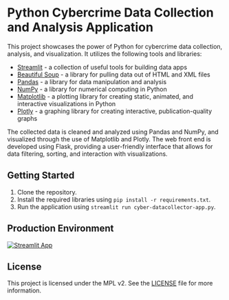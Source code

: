 # Python Cybercrime Data Collection and Analysis Application

This project showcases the power of Python for cybercrime data collection, analysis, and visualization. It utilizes the following tools and libraries:

- [Streamlit](https://streamlit.io/) - a collection of useful tools for building data apps
- [Beautiful Soup](https://www.crummy.com/software/BeautifulSoup/) - a library for pulling data out of HTML and XML files
- [Pandas](https://pandas.pydata.org/) - a library for data manipulation and analysis
- [NumPy](https://numpy.org/) - a library for numerical computing in Python
- [Matplotlib](https://matplotlib.org/) - a plotting library for creating static, animated, and interactive visualizations in Python
- [Plotly](https://plotly.com/python/) - a graphing library for creating interactive, publication-quality graphs

The collected data is cleaned and analyzed using Pandas and NumPy, and visualized through the use of Matplotlib and Plotly. The web front end is developed using Flask, providing a user-friendly interface that allows for data filtering, sorting, and interaction with visualizations.

## Getting Started

1. Clone the repository.
2. Install the required libraries using `pip install -r requirements.txt`.
3. Run the application using `streamlit run cyber-datacollector-app.py`.

## Production Environment
[![Streamlit App](https://static.streamlit.io/badges/streamlit_badge_black_white.svg)](https://cyber-project-marcinrusiecki.streamlit.app/)
 

## License

This project is licensed under the MPL v2. See the [LICENSE](LICENSE) file for more information.
